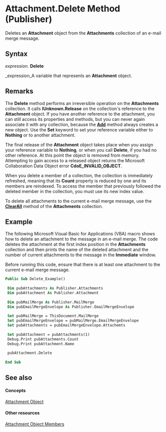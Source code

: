 
# Attachment.Delete Method (Publisher)

Deletes an  **Attachment** object from the **Attachments** collection of an e-mail merge message.


## Syntax

 _expression_. **Delete**

 _expression_A variable that represents an  **Attachment** object.


## Remarks

The  **Delete** method performs an irreversible operation on the **Attachments** collection. It calls **IUnknown.Release** on the collection's reference to the **Attachment** object. If you have another reference to the attachment, you can still access its properties and methods, but you can never again associate it with any collection, because the **[Add](dbf2eb67-5e28-a7e6-226f-feac9045186b.md)** method always creates a new object. Use the **Set** keyword to set your reference variable either to **Nothing** or to another attachment.

The final release of the  **Attachment** object takes place when you assign your reference variable to **Nothing**, or when you call  **Delete**, if you had no other reference. At this point the object is removed from memory. Attempting to gain access to a released object returns the Microsoft Collaboration Data Object error  **CdoE_INVALID_OBJECT**.

When you delete a member of a collection, the collection is immediately refreshed, meaning that its  **Count** property is reduced by one and its members are reindexed. To access the member that previously followed the deleted member in the collection, you must use its new index value.

To delete all attachments to the current e-mail merge message, use the  **[ClearAll](ae4e4c60-56cb-f97b-06f4-bd0d2abac4ee.md)** method of the **Attachments** collection.


## Example

The following Microsoft Visual Basic for Applications (VBA) macro shows how to delete an attachment to the message in an e-mail merge. The code deletes the attachment at the first index position in the  **Attachments** collection and then prints the name of the deleted attachment and the number of current attachments to the message in the **Immediate** window.

Before running this code, ensure that there is at least one attachment to the current e-mail merge message.




```vb
Public Sub Delete_Example() 
 
 Dim pubAttachments As Publisher.Attachments 
 Dim pubAttachment As Publisher.Attachment 
 
 Dim pubMailMerge As Publisher.MailMerge 
 Dim pubEmailMergeEnvelope As Publisher.EmailMergeEnvelope 
 
 Set pubMailMerge = ThisDocument.MailMerge 
 Set pubEmailMergeEnvelope = pubMailMerge.EmailMergeEnvelope 
 Set pubAttachments = pubEmailMergeEnvelope.Attachemts 
 
 Set pubAttachment = pubAttachments(1) 
 Debug.Print pubAttachments.Count 
 Debug.Print pubAttachment.Name 
 
 pubAttachment.Delete 
 
End Sub
```


## See also


#### Concepts


 [Attachment Object](d617bdf6-b0ba-be0d-0f72-f729010636c1.md)
#### Other resources


 [Attachment Object Members](594cf3eb-73d8-afa9-b598-ab68066dde8b.md)
